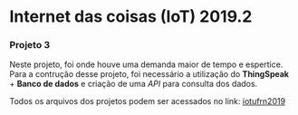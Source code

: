 # Internet das coisas (IoT) 2019.2

### Projeto 3

Neste projeto, foi onde houve uma demanda maior de tempo e espertice. Para a contrução desse projeto, foi necessário a utilização do **ThingSpeak** + **Banco de dados** e criação de uma *API* para consulta dos dados.

Todos os arquivos dos projetos podem ser acessados no link: [iotufrn2019](https://iotufrn2019.000webhostapp.com/)
